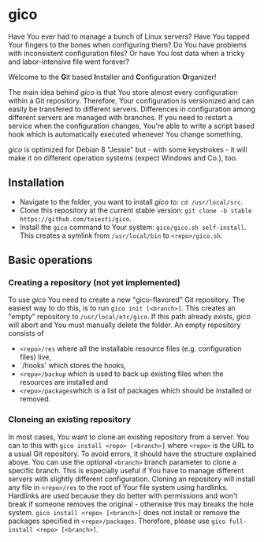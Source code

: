 # gico
Have You ever had to manage a bunch of Linux servers? Have You tapped Your fingers to the bones when configuring them? Do You have problems with inconsistent configuration files? Or have You lost data when a tricky and labor-intensive file went forever?

Welcome to the **G**it based **I**nstaller and **C**onfiguration **O**rganizer!

The main idea behind *gico* is that You store almost every configuration within a Git repository. Therefore, Your configuration is versionized and can easily be transfered to different servers. Differences in configuration among different servers are managed with branches. If you need to restart a service when the configuration changes, You're able to write a script based hook which is automatically executed whenever You change something.

*gico* is optimized for Debian 8 "Jessie" but - with some keystrokes - it will make it on different operation systems (expect Windows and Co.), too.

## Installation
  * Navigate to the folder, you want to install *gico* to: `cd /usr/local/src`.
  * Clone this repository at the current stable version: `git clone -b stable https://github.com/teiesti/gico`.
  * Install the `gico` command to Your system: `gico/gico.sh self-install`. This creates a symlink from `/usr/local/bin` to `<repo>/gico.sh`.

## Basic operations

### Creating a repository (not yet implemented)
To use *gico* You need to create a new "gico-flavored" Git repository. The easiest way to do this, is to run `gico init [<branch>]`. This creates an "empty" repository to `/usr/local/etc/gico`. If this path already exists, *gico* will abort and You must manually delete the folder. An empty repository consists of
  - `<repo>/res` where all the installable resource files (e.g. configuration files) live,
  - `<repo>/hooks' which stores the hooks,
  - `<repo>/backup` which is used to back up existing files when the resources are installed and 
  - `<repo>/packages`which is a list of packages which should be installed or removed.

### Cloneing an existing repository
In most cases, You want to clone an existing repository from a server. You can to this with `gico install <repo> [<branch>]` where `<repo>` is the URL to a usual Git repository. To avoid errors, it should have the structure explained above. You can use the optional `<branch>` branch parameter to clone a specific branch. This is especially useful if You have to manage different servers with slightly different configuration. Cloning an repository will install any file in `<repo>/res` to the root of Your file system using hardlinks. Hardlinks are used because they do better with permissions and won't break if someone removes the original - otherwise this may breaks the hole system. `gico install <repo> [<branch>]` does not install or remove the packages specified in `<repo>/packages`. Therefore, please use `gico full-install <repo> [<branch>]`.
